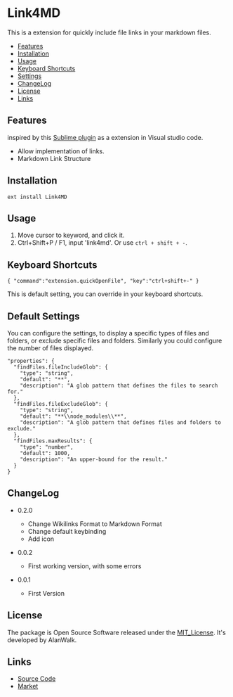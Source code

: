 # Link4MD

This is a extension for quickly include file links in your markdown files.

<!-- TOC -->

- [Features](#features)
- [Installation](#installation)
- [Usage](#usage)
- [Keyboard Shortcuts](#keyboard-shortcuts)
- [Settings](#Default-Settings)
- [ChangeLog](#changelog)
- [License](#license)
- [Links](#links)

<!-- /TOC -->

## Features

inspired by this [Sublime plugin](https://github.com/dansheffler/MyWiki) as a extension in Visual studio code.

- Allow implementation of links.
- Markdown Link Structure

## Installation
```
ext install Link4MD
```

## Usage
1. Move cursor to keyword, and click it.
1. Ctrl+Shift+P / F1, input 'link4md'. Or use `ctrl + shift + -`.

## Keyboard Shortcuts
```
{ "command":"extension.quickOpenFile", "key":"ctrl+shift+-" }
```
This is default setting, you can override in your keyboard shortcuts.

## Default Settings
You can configure the settings, to display a specific types of files and folders, or exclude specific files and folders.
Similarly you could configure the number of files displayed.

```
"properties": {
  "findFiles.fileIncludeGlob": {
    "type": "string",
    "default": "**",
    "description": "A glob pattern that defines the files to search for."
  },
  "findFiles.fileExcludeGlob": {
    "type": "string",
    "default": "**\\node_modules\\**",
    "description": "A glob pattern that defines files and folders to exclude."
  },
  "findFiles.maxResults": {
    "type": "number",
    "default": 1000,
    "description": "An upper-bound for the result."
  }
}
```

## ChangeLog
- 0.2.0
    - Change Wikilinks Format to Markdown Format
    - Change default keybinding
    - Add icon

- 0.0.2
    - First working version, with some errors 

- 0.0.1
    - First Version

## License
The package is Open Source Software released under the [MIT_License](https://wangeleile.mit-license.org/). It's developed by AlanWalk.

## Links
- [Source Code](https://github.com/wangeleile/link4MD)
- [Market](https://marketplace.visualstudio.com/items/)
